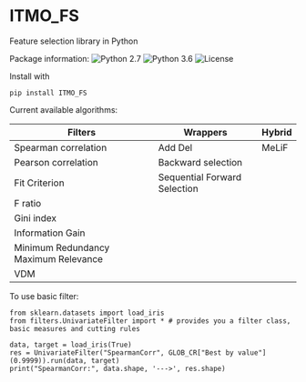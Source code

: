 # ITMO_FS
Feature selection library in Python 

Package information: ![Python 2.7](https://img.shields.io/badge/python-2.7-blue.svg)
![Python 3.6](https://img.shields.io/badge/python-3.6-blue.svg)
![License](https://img.shields.io/badge/license-MIT%20License-blue.svg)

Install with 

    pip install ITMO_FS
    
Current available algorithms:

| Filters                              | Wrappers                     | Hybrid |
|--------------------------------------|------------------------------|--------|
| Spearman correlation                 | Add Del                      | MeLiF  |
| Pearson correlation                  | Backward selection           |        |
| Fit Criterion                        | Sequential Forward Selection |        |
| F ratio                              |                              |        |
| Gini index                           |                              |        |
| Information Gain                     |                              |        |
| Minimum Redundancy Maximum Relevance |                              |        |
| VDM                                  |                              |        |

To use basic filter:
    
    from sklearn.datasets import load_iris
    from filters.UnivariateFilter import * # provides you a filter class, basic measures and cutting rules
    
    data, target = load_iris(True)
    res = UnivariateFilter("SpearmanCorr", GLOB_CR["Best by value"](0.9999)).run(data, target)
    print("SpearmanCorr:", data.shape, '--->', res.shape)


